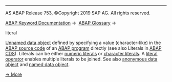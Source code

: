   

* * *

AS ABAP Release 753, ©Copyright 2019 SAP AG. All rights reserved.

[ABAP Keyword Documentation](javascript:call_link\('abenabap.htm'\)) →  [ABAP Glossary](javascript:call_link\('abenabap_glossary.htm'\)) → 

literal

[Unnamed data object](javascript:call_link\('abenunnamed_data_object_glosry.htm'\) "Glossary Entry") defined by specifying a value (character-like) in the [ABAP source code](javascript:call_link\('abenabap_source_code_glosry.htm'\) "Glossary Entry") of an [ABAP program](javascript:call_link\('abenabap_program_glosry.htm'\) "Glossary Entry") directly (see also Literals in [ABAP CDS](javascript:call_link\('abencds_f1_literal.htm'\))). Literals can be either [numeric literals](javascript:call_link\('abennumeric_literal_glosry.htm'\) "Glossary Entry") or [character literals](javascript:call_link\('abencharacter_literal_glosry.htm'\) "Glossary Entry"). A [literal operator](javascript:call_link\('abenliteral_operator_glosry.htm'\) "Glossary Entry") enables multiple literals to be joined. See also [anonymous data object](javascript:call_link\('abenanonymous_data_object_glosry.htm'\) "Glossary Entry") and [named data object](javascript:call_link\('abennamed_data_object_glosry.htm'\) "Glossary Entry").

[→ More](javascript:call_link\('abenliteral.htm'\))